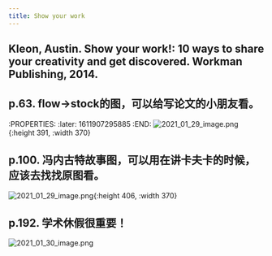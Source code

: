 ```yaml
---
title: Show your work
---
```


## Kleon, Austin. Show your work!: 10 ways to share your creativity and get discovered. Workman Publishing, 2014.

## p.63. flow->stock的图，可以给写论文的小朋友看。
:PROPERTIES:
:later: 1611907295885
:END:
![2021_01_29_image.png](https://cdn.logseq.com/%2F4f9c0a67-bcf1-4b26-b3c0-3c18c1de95abb998625e-70a2-44bf-9ea4-9d0a8bfe22f62021_01_29_image.png?Expires=4765507307&Signature=X1-UML9cNzjsfDJ2EY3ynoB5Swj37F4~mA6C68XHz50KOQritzSq1sZBrL0vIpSvBiOZksUAtGXyLHwURRIpG0lq7is5VIBhcLnmEKRlKr46Jae0JGdQqew3wywvuoQVlCRMwWN5Pr9xdI~HudTbqIJM~4MfqGVPuawQ2b7bh3DOrOSV3MgUJqdmJkcw-SuNxquc0Z0GqDcl23HPCMHCkK3qwnny~yq8vwR3B1UPvvro8qMc-vcSzsIy2BbH8uTS6C33VO5e0b62ji0qBRvNvi9mAGYY9rIHmSQMstWLD2DebHI-41rzzRGsXatx66jY12o8V1-Hr5WFP88Rb4ooGw__&Key-Pair-Id=APKAJE5CCD6X7MP6PTEA){:height 391, :width 370}
## p.100. 冯内古特故事图，可以用在讲卡夫卡的时候，应该去找找原图看。
![2021_01_29_image.png](https://cdn.logseq.com/%2F4f9c0a67-bcf1-4b26-b3c0-3c18c1de95abdc3a8b21-76af-4adf-9442-0c5c6ec7a6f32021_01_29_image.png?Expires=4765509259&Signature=lgwpQysvIWSmb9ce3Bgc3Lh-2XtH8a74uTZyJ26v1yozOroCZaQzx48MfvtiIyoe6K7te5NWpuCroIDV7zHGybp9rGc5jDOE5abRLwUMzvkkMHmNAODezWI8mg~oh9szYDNLJ9-oE9iIvVvH7W2tRVLOiHqM4L04G5j3LxRCDq9zqWdvxNky4o3o-JgpXKMjPCL8AMIifkQaJ5ksxEJU7-Qfj2FzssmLSRSTslQykjOHJ9D4Q5MZvrW3ReLc6-1x8e~CAvhLZC-3qnxb4Ps7ZQTYMZXbIVGOzyvrA6WH7AGUn3FuyN5slu4d9HTVo93eYmlwc8NMzMzZfYOmvBOFMQ__&Key-Pair-Id=APKAJE5CCD6X7MP6PTEA){:height 406, :width 370}
## p.192. 学术休假很重要！
![2021_01_30_image.png](https://cdn.logseq.com/%2F4f9c0a67-bcf1-4b26-b3c0-3c18c1de95ab14213147-f220-4a89-8df7-3cbf5c30b32d2021_01_30_image.png?Expires=4765569687&Signature=B45NNKSZjwIS7kfxXsfjfGI9-y-R-8BQiiye4j6ZFsfha309Q7HQ~Iw6VKt0G2UN-pFDBLArMGiupAiDVndk2bkzNp7tj2SRr48cMibQ46JA1T-Vj3UGYDV~Nrv8-QdHooWCGuHLDyDUZ-mRt7Z0f1OdF7Jv5PSbI5Vr-TDr2a4xcsdTl0fuObw~yDCSj4hYvKFIMeN-25d-B5vbXMPNnhKiya3kiu9-pJg1NdRfi3ks9MY-NZhF34wpnTNk1oBR5Jw9R9hwshg5Mt0p6srANe4WgQ1Y~57BH~fHTYTJTqLrktwquzj1ZXlEAdkuw2uHIgyefL2KHpe3~tDObF1tCw__&Key-Pair-Id=APKAJE5CCD6X7MP6PTEA)
##
